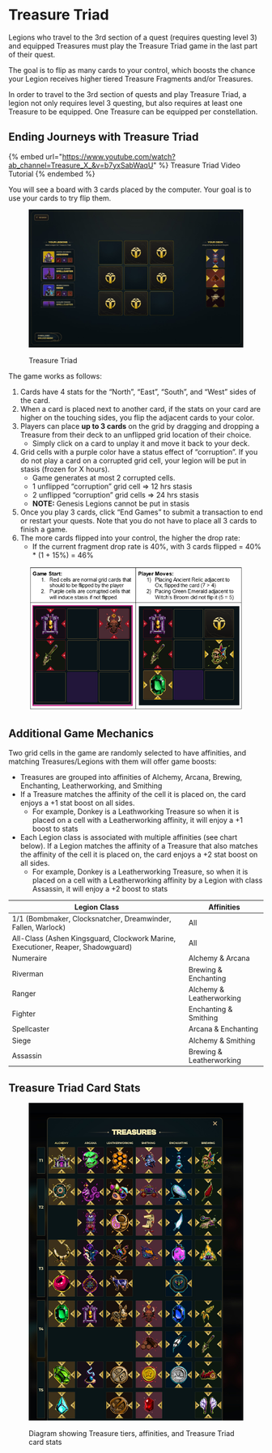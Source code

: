 # Treasure Triad

Legions who travel to the 3rd section of a quest (requires questing level 3) and equipped Treasures must play the Treasure Triad game in the last part of their quest.

The goal is to flip as many cards to your control, which boosts the chance your Legion receives higher tiered Treasure Fragments and/or Treasures.

In order to travel to the 3rd section of quests and play Treasure Triad, a legion not only requires level 3 questing, but also requires at least one Treasure to be equipped. One Treasure can be equipped per constellation.&#x20;

## Ending Journeys with Treasure Triad <a href="#ending-journeys-with-treasure-triad" id="ending-journeys-with-treasure-triad"></a>

{% embed url="https://www.youtube.com/watch?ab_channel=Treasure_X_&v=b7yxSabWaqU" %}
Treasure Triad Video Tutorial
{% endembed %}

You will see a board with 3 cards placed by the computer. Your goal is to use your cards to try flip them.

<figure><img src="../../.gitbook/assets/BW_TreasureTriad.jpeg" alt=""><figcaption><p>Treasure Triad</p></figcaption></figure>

The game works as follows:

1. Cards have 4 stats for the “North”, “East”, “South”, and “West” sides of the card.
2. When a card is placed next to another card, if the stats on your card are higher on the touching sides, you flip the adjacent cards to your color.
3. Players can place **up to 3 cards** on the grid by dragging and dropping a Treasure from their deck to an unflipped grid location of their choice.
   * Simply click on a card to unplay it and move it back to your deck.
4. Grid cells with a purple color have a status effect of “corruption”. If you do not play a card on a corrupted grid cell, your legion will be put in stasis (frozen for X hours).
   * Game generates at most 2 corrupted cells.
   * 1 unflipped “corruption” grid cell ⇒ 12 hrs stasis
   * 2 unflipped “corruption” grid cells ⇒ 24 hrs stasis
   * **NOTE:** Genesis Legions cannot be put in stasis
5. Once you play 3 cards, click “End Games” to submit a transaction to end or restart your quests. Note that you do not have to place all 3 cards to finish a game.
6. The more cards flipped into your control, the higher the drop rate:
   * If the current fragment drop rate is 40%, with 3 cards flipped = 40% \* (1 + 15%) = 46%

<figure><img src="../../.gitbook/assets/BW_TreasureTriadTutorial.png" alt=""><figcaption></figcaption></figure>

## Additional Game Mechanics

Two grid cells in the game are randomly selected to have affinities, and matching Treasures/Legions with them will offer game boosts:

* Treasures are grouped into affinities of Alchemy, Arcana, Brewing, Enchanting, Leatherworking, and Smithing
* If a Treasure matches the affinity of the cell it is placed on, the card enjoys a +1 stat boost on all sides.
  * For example, Donkey is a Leathworking Treasure so when it is placed on a cell with a Leatherworking affinity, it will enjoy a +1 boost to stats
* Each Legion class is associated with multiple affinities (see chart below). If a Legion matches the affinity of a Treasure that also matches the affinity of the cell it is placed on, the card enjoys a +2 stat boost on all sides.
  * For example, Donkey is a Leatherworking Treasure, so when it is placed on a cell with a Leatherworking affinity by a Legion with class Assassin, it will enjoy a +2 boost to stats

| Legion Class                                                                     | Affinities               |
| -------------------------------------------------------------------------------- | ------------------------ |
| 1/1 (Bombmaker, Clocksnatcher, Dreamwinder, Fallen, Warlock)                     | All                      |
| All-Class (Ashen Kingsguard, Clockwork Marine, Executioner, Reaper, Shadowguard) | All                      |
| Numeraire                                                                        | Alchemy & Arcana         |
| Riverman                                                                         | Brewing & Enchanting     |
| Ranger                                                                           | Alchemy & Leatherworking |
| Fighter                                                                          | Enchanting & Smithing    |
| Spellcaster                                                                      | Arcana & Enchanting      |
| Siege                                                                            | Alchemy & Smithing       |
| Assassin                                                                         | Brewing & Leatherworking |

## Treasure Triad Card Stats <a href="#treasure-triad-card-stats" id="treasure-triad-card-stats"></a>

<figure><img src="../../.gitbook/assets/BW_TreasureTriadDiagram.jpeg" alt=""><figcaption><p>Diagram showing Treasure tiers, affinities, and Treasure Triad card stats</p></figcaption></figure>
